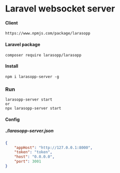 # Laravel websocket server

#### Client
```
https://www.npmjs.com/package/larasopp
```
#### Laravel package
```
composer require larasopp/larasopp
```

#### Install
```
npm i larasopp-server -g
```

### Run
```
larasopp-server start
or
npx larasopp-server start
```

#### Config
##### ./larasopp-server.json
```json
{
	"appHost": "http://127.0.0.1:8000",
	"token": "token",
	"host": "0.0.0.0",
	"port": 3001
}
```
